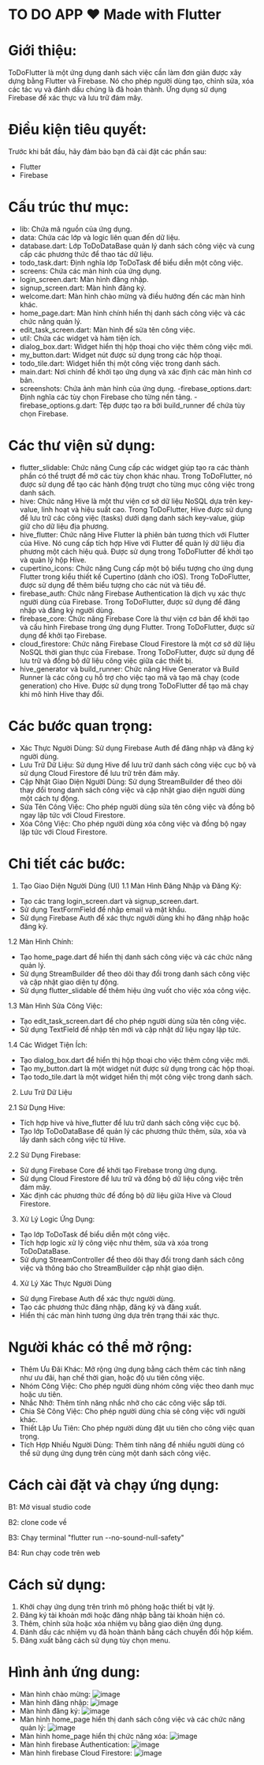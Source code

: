 #                                      TO DO APP ❤️ Made with Flutter

# Giới thiệu:
ToDoFlutter là một ứng dụng danh sách việc cần làm đơn giản được xây dựng bằng Flutter và Firebase. Nó cho phép người dùng tạo, chỉnh sửa, xóa các tác vụ và đánh dấu chúng là đã hoàn thành. Ứng dụng sử dụng Firebase để xác thực và lưu trữ đám mây.

# Điều kiện tiêu quyết:
Trước khi bắt đầu, hãy đảm bảo bạn đã cài đặt các phần sau:

- Flutter
- Firebase

# Cấu trúc thư mục: 
- lib: Chứa mã nguồn của ứng dụng.
- data: Chứa các lớp và logic liên quan đến dữ liệu.
- database.dart: Lớp ToDoDataBase quản lý danh sách công việc và cung cấp các phương thức để thao tác dữ liệu.
- todo_task.dart: Định nghĩa lớp ToDoTask để biểu diễn một công việc.
- screens: Chứa các màn hình của ứng dụng.
- login_screen.dart: Màn hình đăng nhập.
- signup_screen.dart: Màn hình đăng ký.
- welcome.dart: Màn hình chào mừng và điều hướng đến các màn hình khác.
- home_page.dart: Màn hình chính hiển thị danh sách công việc và các chức năng quản lý.
- edit_task_screen.dart: Màn hình để sửa tên công việc.
- util: Chứa các widget và hàm tiện ích.
- dialog_box.dart: Widget hiển thị hộp thoại cho việc thêm công việc mới.
- my_button.dart: Widget nút được sử dụng trong các hộp thoại.
- todo_tile.dart: Widget hiển thị một công việc trong danh sách.
- main.dart: Nơi chính để khởi tạo ứng dụng và xác định các màn hình cơ bản.
- screenshots: Chứa ảnh màn hình của ứng dụng.
-firebase_options.dart: Định nghĩa các tùy chọn Firebase cho từng nền tảng.
-firebase_options.g.dart: Tệp được tạo ra bởi build_runner để chứa tùy chọn Firebase.

# Các thư viện sử dụng:
- flutter_slidable: Chức năng Cung cấp các widget giúp tạo ra các thành phần có thể trượt để mở các tùy chọn khác nhau. Trong ToDoFlutter, nó được sử dụng để tạo các hành động trượt cho từng mục công việc trong danh sách.
- hive: Chức năng Hive là một thư viện cơ sở dữ liệu NoSQL dựa trên key-value, linh hoạt và hiệu suất cao. Trong ToDoFlutter, Hive được sử dụng để lưu trữ các công việc (tasks) dưới dạng danh sách key-value, giúp giữ cho dữ liệu địa phương.
- hive_flutter: Chức năng Hive Flutter là phiên bản tương thích với Flutter của Hive. Nó cung cấp tích hợp Hive với Flutter để quản lý dữ liệu địa phương một cách hiệu quả. Được sử dụng trong ToDoFlutter để khởi tạo và quản lý hộp Hive.
- cupertino_icons: Chức năng Cung cấp một bộ biểu tượng cho ứng dụng Flutter trong kiểu thiết kế Cupertino (dành cho iOS). Trong ToDoFlutter, được sử dụng để thêm biểu tượng cho các nút và tiêu đề.
- firebase_auth: Chức năng Firebase Authentication là dịch vụ xác thực người dùng của Firebase. Trong ToDoFlutter, được sử dụng để đăng nhập và đăng ký người dùng.
- firebase_core: Chức năng Firebase Core là thư viện cơ bản để khởi tạo và cấu hình Firebase trong ứng dụng Flutter. Trong ToDoFlutter, được sử dụng để khởi tạo Firebase.
- cloud_firestore: Chức năng Firebase Cloud Firestore là một cơ sở dữ liệu NoSQL thời gian thực của Firebase. Trong ToDoFlutter, được sử dụng để lưu trữ và đồng bộ dữ liệu công việc giữa các thiết bị.
- hive_generator và build_runner: Chức năng Hive Generator và Build Runner là các công cụ hỗ trợ cho việc tạo mã và tạo mã chạy (code generation) cho Hive. Được sử dụng trong ToDoFlutter để tạo mã chạy khi mô hình Hive thay đổi.

# Các bước quan trọng:
- Xác Thực Người Dùng: Sử dụng Firebase Auth để đăng nhập và đăng ký người dùng.
- Lưu Trữ Dữ Liệu: Sử dụng Hive để lưu trữ danh sách công việc cục bộ và sử dụng Cloud Firestore để lưu trữ trên đám mây.
- Cập Nhật Giao Diện Người Dùng: Sử dụng StreamBuilder để theo dõi thay đổi trong danh sách công việc và cập nhật giao diện người dùng một cách tự động.
- Sửa Tên Công Việc: Cho phép người dùng sửa tên công việc và đồng bộ ngay lập tức với Cloud Firestore.
- Xóa Công Việc: Cho phép người dùng xóa công việc và đồng bộ ngay lập tức với Cloud Firestore.

# Chi tiết các bước:
1. Tạo Giao Diện Người Dùng (UI)
1.1 Màn Hình Đăng Nhập và Đăng Ký:
- Tạo các trang login_screen.dart và signup_screen.dart.
- Sử dụng TextFormField để nhập email và mật khẩu.
- Sử dụng Firebase Auth để xác thực người dùng khi họ đăng nhập hoặc đăng ký.

1.2 Màn Hình Chính:
- Tạo home_page.dart để hiển thị danh sách công việc và các chức năng quản lý.
- Sử dụng StreamBuilder để theo dõi thay đổi trong danh sách công việc và cập nhật giao diện tự động.
- Sử dụng flutter_slidable để thêm hiệu ứng vuốt cho việc xóa công việc.

1.3 Màn Hình Sửa Công Việc:
- Tạo edit_task_screen.dart để cho phép người dùng sửa tên công việc.
- Sử dụng TextField để nhập tên mới và cập nhật dữ liệu ngay lập tức.

1.4 Các Widget Tiện Ích:
- Tạo dialog_box.dart để hiển thị hộp thoại cho việc thêm công việc mới.
- Tạo my_button.dart là một widget nút được sử dụng trong các hộp thoại.
- Tạo todo_tile.dart là một widget hiển thị một công việc trong danh sách.

2. Lưu Trữ Dữ Liệu
  
2.1 Sử Dụng Hive:
- Tích hợp hive và hive_flutter để lưu trữ danh sách công việc cục bộ.
- Tạo lớp ToDoDataBase để quản lý các phương thức thêm, sửa, xóa và lấy danh sách công việc từ Hive.

2.2 Sử Dụng Firebase:
- Sử dụng Firebase Core để khởi tạo Firebase trong ứng dụng.
- Sử dụng Cloud Firestore để lưu trữ và đồng bộ dữ liệu công việc trên đám mây.
- Xác định các phương thức để đồng bộ dữ liệu giữa Hive và Cloud Firestore.
3. Xử Lý Logic Ứng Dụng:
- Tạo lớp ToDoTask để biểu diễn một công việc.
- Tích hợp logic xử lý công việc như thêm, sửa và xóa trong ToDoDataBase.
- Sử dụng StreamController để theo dõi thay đổi trong danh sách công việc và thông báo cho StreamBuilder cập nhật giao diện.
4. Xử Lý Xác Thực Người Dùng
- Sử dụng Firebase Auth để xác thực người dùng.
- Tạo các phương thức đăng nhập, đăng ký và đăng xuất.
- Hiển thị các màn hình tương ứng dựa trên trạng thái xác thực.

# Người khác có thể mở rộng:
- Thêm Ưu Đãi Khác: Mở rộng ứng dụng bằng cách thêm các tính năng như ưu đãi, hạn chế thời gian, hoặc độ ưu tiên công việc.
- Nhóm Công Việc: Cho phép người dùng nhóm công việc theo danh mục hoặc ưu tiên.
- Nhắc Nhở: Thêm tính năng nhắc nhở cho các công việc sắp tới.
- Chia Sẻ Công Việc: Cho phép người dùng chia sẻ công việc với người khác.
- Thiết Lập Ưu Tiên: Cho phép người dùng đặt ưu tiên cho công việc quan trọng.
- Tích Hợp Nhiều Người Dùng: Thêm tính năng để nhiều người dùng có thể sử dụng ứng dụng trên cùng một danh sách công việc.

# Cách cài đặt và chạy ứng dụng:

B1: Mở visual studio code

B2: clone code về

B3: Chạy terminal "flutter run --no-sound-null-safety"

B4: Run chạy code trên web

# Cách sử dụng:
1. Khởi chạy ứng dụng trên trình mô phỏng hoặc thiết bị vật lý.
2. Đăng ký tài khoản mới hoặc đăng nhập bằng tài khoản hiện có.
3. Thêm, chỉnh sửa hoặc xóa nhiệm vụ bằng giao diện ứng dụng.
4. Đánh dấu các nhiệm vụ đã hoàn thành bằng cách chuyển đổi hộp kiểm.
5. Đăng xuất bằng cách sử dụng tùy chọn menu.

# Hình ảnh ứng dung:
- Màn hình chào mừng:
![image](https://github.com/LYNGOCBACH/project/assets/125987097/29592b80-97c1-4f24-a75d-64f920a49b89)
- Màn hình đăng nhập:
![image](https://github.com/LYNGOCBACH/project/assets/125987097/dd0dd4cf-06cb-498d-9c07-4e0d13363538)
- Màn hình đăng ký: 
![image](https://github.com/LYNGOCBACH/project/assets/125987097/414104a4-cc61-4244-82ec-9f0c6463b3fe)
- Màn hình home_page hiển thị danh sách công việc và các chức năng quản lý:
![image](https://github.com/LYNGOCBACH/project/assets/125987097/760156db-f1d0-4e56-9071-ef31ce575166)
- Màn hình home_page hiển thị chức năng xóa:
![image](https://github.com/LYNGOCBACH/project/assets/125987097/bd8cf3f2-b818-43b9-ac67-e61bd7e65bdd)
- Màn hình firebase Authentication:
![image](https://github.com/LYNGOCBACH/project/assets/125987097/5dbe135a-cd9b-4910-9f6d-f4ae33a67412)
- Màn hình firebase Cloud Firestore:
![image](https://github.com/LYNGOCBACH/project/assets/125987097/b292b3bf-981a-4aae-8d51-a02f39f1db03)


